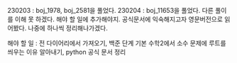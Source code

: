 230203 : boj_1978, boj_2581을 풀었다.
230204 : boj_11653을 풀었다. 다른 풀이를 이해 못 하겠다. 해야 할 일에 추가해야지. 공식문서에 익숙해지고자 영문버전으로 읽어봤다. 나중에 하나씩 정리해나가겠다.


해야 할 일 : 전 다이어리에서 가져오기, 백준 단계 기본 수학2에서 소수 문제에 루트를 씌우는 이유 알아내기, python 공식 문서 정리